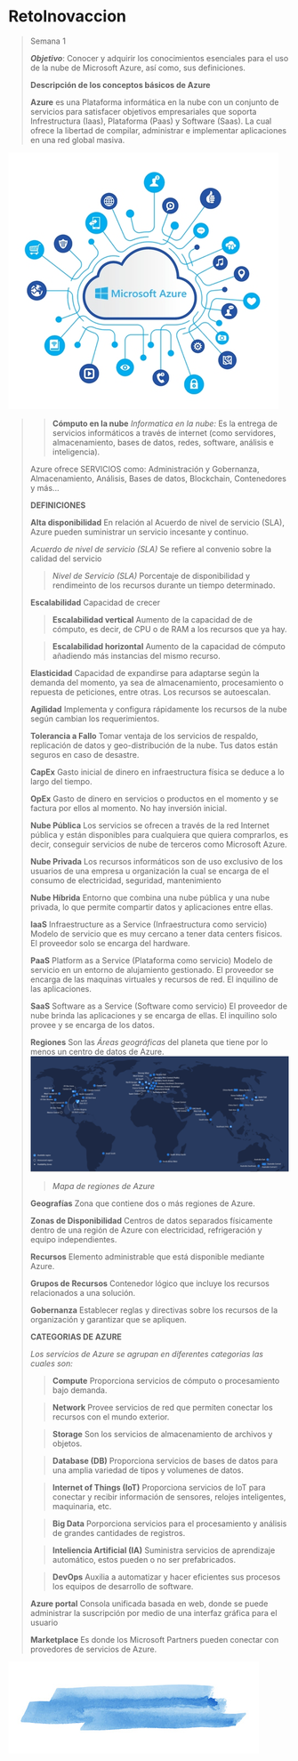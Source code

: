 # RetoInovaccion

>Semana 1
>
>**_Objetivo_**: Conocer y adquirir los conocimientos esenciales para el uso de la nube de Microsoft Azure, así como, sus definiciones.
>
>
> **Descripción de los conceptos básicos de Azure**
>
>**Azure** es una Plataforma informática en la nube con un conjunto de servicios para satisfacer objetivos empresariales que soporta Infrestructura (Iaas), Plataforma (Paas) y Software (Saas). La cual ofrece la libertad de compilar, administrar e implementar aplicaciones en una red global masiva.
>
![Azure](/images/azure-informacion-1.jpg)

>>**Cómputo en la nube** _Informatica en la nube:_ Es la entrega de servicios informáticos a través de internet (como servidores, almacenamiento, bases de datos, redes, software, análisis e inteligencia).
>
> Azure ofrece SERVICIOS como:
>Administración y Gobernanza, Almacenamiento, Análisis, Bases de datos, Blockchain, Contenedores y más...
>
>
>**DEFINICIONES**
  >
  >**Alta disponibilidad**
  >En relación al Acuerdo de nivel de servicio (SLA), Azure pueden suministrar un servicio incesante y continuo.
  >
  >*Acuerdo de nivel de servicio (SLA)*
  >Se refiere al convenio sobre la calidad del servicio
  >>*Nivel de Servicio (SLA)*
  >>Porcentaje de disponibilidad y rendimeinto de los recursos durante un tiempo determinado.
  >
  >**Escalabilidad**
  >Capacidad de crecer
  >
  >>**Escalabilidad vertical**
  >>Aumento de la capacidad de de cómputo, es decir, de CPU o de RAM a los recursos que ya hay.
  >
  >>**Escalabilidad horizontal**
  >>Aumento de la capacidad de cómputo añadiendo más instancias del mismo recurso.
  >
  >**Elasticidad**
  > Capacidad de expandirse para adaptarse según la demanda del momento, ya sea de almacenamiento, procesamiento o repuesta de peticiones, entre otras. Los recursos se autoescalan.
  >
  >**Agilidad**
  >Implementa y configura rápidamente los recursos de la nube según cambian los requerimientos.
  >
  >**Tolerancia a Fallo**
  >Tomar ventaja de los servicios de respaldo, replicación de datos y geo-distribución de la nube. Tus datos están seguros en caso de desastre.
  >
  >**CapEx**
  >Gasto inicial de dinero en infraestructura física se deduce a lo largo del tiempo.
  >
  >**OpEx**
  >Gasto de dinero en servicios o productos en el momento y se factura por ellos al momento. No hay inversión inicial.
  >
  >**Nube Pública**
  >Los servicios se ofrecen a través de la red Internet pública y están disponibles para cualquiera que quiera comprarlos, es decir, conseguir servicios de nube de terceros como Microsoft Azure.
  >
  >**Nube Privada**
  >Los recursos informáticos son de uso exclusivo de los usuarios de una empresa u organización la cual se encarga de el consumo de electricidad, seguridad, mantenimiento
  >
  >**Nube Híbrida**
  >Entorno que combina una nube pública y una nube privada, lo que permite compartir datos y aplicaciones entre ellas.
  >
  >**IaaS**
  >Infraestructure as a Service (Infraestructura como servicio) Modelo de servicio que es muy cercano a tener data centers fisicos. El proveedor solo se encarga del hardware.
  >
  >**PaaS**
  >Platform as a Service (Plataforma como servicio) Modelo de servicio en un entorno de alujamiento gestionado. El proveedor se encarga de las maquinas virtuales y recursos de red. El inquilino de las aplicaciones.
  >
  >**SaaS**
  >Software as a Service (Software como servicio) El proveedor de nube brinda las aplicaciones y se encarga de ellas. El inquilino solo provee y se encarga de los datos.
  >
  >**Regiones**
  >Son las *Áreas geográficas* del planeta que tiene por lo menos un centro de datos de Azure. 
  >![Regiones](/images/regionsazure.png)
  >  >_Mapa de regiones de Azure_
  >
  >**Geografías**
  >Zona que contiene dos o más regiones de Azure.
  >
  >**Zonas de Disponibilidad**
  >Centros de datos separados físicamente dentro de una región de Azure con electricidad, refrigeración y equipo independientes.
  >
  >**Recursos**
  >Elemento administrable que está disponible mediante Azure.
  >
  >**Grupos de Recursos**
  >Contenedor lógico que incluye los recursos relacionados a una solución.
  >
  >**Gobernanza**
  >Establecer reglas y directivas sobre los recursos de la organización y garantizar que se apliquen.
  >
  >**CATEGORIAS DE AZURE**
  >
  >*Los servicios de Azure se agrupan en diferentes categorias las cuales son:*
  >
  >>**Compute**
  >>Proporciona servicios de cómputo o procesamiento bajo demanda.
  >
  >>**Network**
  >>Provee servicios de red que permiten conectar los recursos con el mundo exterior. 
  >
  >>**Storage**
  >>Son los servicios de almacenamiento de archivos y objetos. 
  >
  >>**Database (DB)**
  >>Proporciona servicios de bases de datos para una amplia variedad de tipos y volumenes de datos. 
  >
  >>**Internet of Things (IoT)**
  >>Proporciona servicios de IoT para conectar y recibir información de sensores, relojes inteligentes, maquinaria, etc. 
  >
  >>**Big Data**
  >>Porporciona servicios para el procesamiento y análisis de grandes cantidades de registros. 
  >
  >>**Inteliencia Artificial (IA)**
  >>Suministra servicios de aprendizaje automático, estos pueden o no ser prefabricados.
  >
  >>**DevOps**
  >>Auxilia a automatizar y hacer eficientes sus procesos los equipos de desarrollo de software.
>
>**Azure portal**
>Consola unificada basada en web, donde se puede administrar la suscripción  por medio de una interfaz gráfica para el usuario
>
>**Marketplace**
>Es donde los Microsoft Partners pueden conectar con provedores de servicios de Azure.

![Azure](/images/acuarelazul.jpg)
